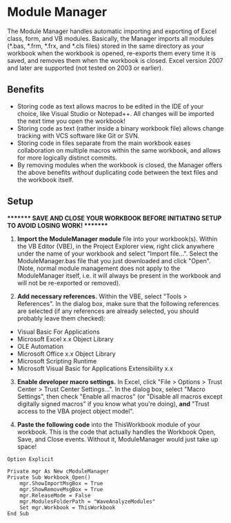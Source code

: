 # Module Manager
The Module Manager handles automatic importing and exporting of Excel class, form, and VB modules.  Basically, the Manager imports all modules (*.bas, *.frm, *.frx, and *.cls files) stored in the same directory as your workbook when the workbook is opened, re-exports them every time it is saved, and removes them when the workbook is closed.  Excel version 2007 and later are supported (not tested on 2003 or earlier).

## Benefits
* Storing code as text allows macros to be edited in the IDE of your choice, like Visual Studio or Notepad++.  All changes will be imported the next time you open the workbook!
* Storing code as text (rather inside a binary workbook file) allows change tracking with VCS software like Git or SVN.
* Storing code in files separate from the main workbook eases collaboration on multiple macros within the same workbook, and allows for more logically distinct commits.
* By removing modules when the workbook is closed, the Manager offers the above benefits *without* duplicating code between the text files and the workbook itself.

## Setup
__******* SAVE AND CLOSE YOUR WORKBOOK BEFORE INITIATING SETUP TO AVOID LOSING WORK! *******__

1. __Import the ModuleManager module__ file into your workbook(s).  Within the VB Editor (VBE), in the Project Explorer view, right click anywhere under the name of your workbook and select "Import file...".  Select the ModuleManager.bas file that you just downloaded and click "Open".  (Note, normal module management does not apply to the ModuleManager itself, i.e. it will always be present in the workbook and will not be re-exported or removed).

2. __Add necessary references.__  Within the VBE, select "Tools > References".  In the dialog box, make sure that the following references are selected (if any references are already selected, you should probably leave them checked):
 * Visual Basic For Applications
 * Microsoft Excel x.x Object Library
 * OLE Automation
 * Microsoft Office x.x Object Library
 * Microsoft Scripting Runtime
 * Microsoft Visual Basic for Applications Extensibility x.x

3. __Enable developer macro settings.__  In Excel, click "File > Options > Trust Center > Trust Center Settings...".  In the dialog box, select "Macro Settings", then check "Enable all macros" (or "Disable all macros except digitally signed macros" if you know what you're doing), __and__ "Trust access to the VBA project object model".

4. __Paste the following code__ into the ThisWorkbook module of your workbook.  This is the code that actually handles the Workbook Open, Save, and Close events.  Without it, ModuleManager would just take up space!
```
Option Explicit

Private mgr As New cModuleManager
Private Sub Workbook_Open()
    mgr.ShowImportMsgBox = True
    mgr.ShowRemoveMsgBox = True
    mgr.ReleaseMode = False
    mgr.ModulesFolderPath = "WaveAnalyzeModules"
    Set mgr.Workbook = ThisWorkbook
End Sub
```

